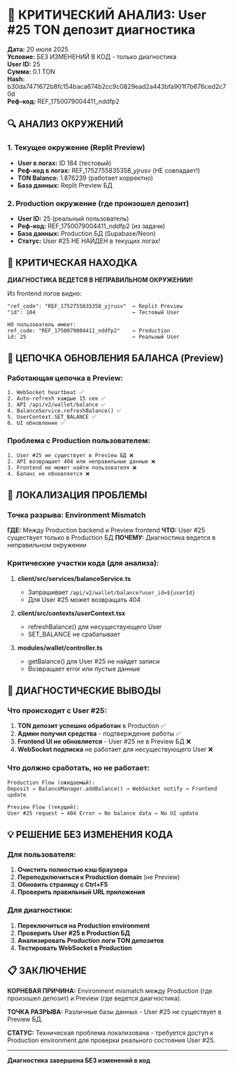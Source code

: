 # 🚨 КРИТИЧЕСКИЙ АНАЛИЗ: User #25 TON депозит диагностика

**Дата:** 20 июля 2025  
**Условие:** БЕЗ ИЗМЕНЕНИЙ В КОД - только диагностика  
**User ID:** 25  
**Сумма:** 0.1 TON  
**Hash:** b30da7471672b8fc154baca674b2cc9c0829ead2a443bfa901f7b676ced2c70d  
**Реф-код:** REF_1750079004411_nddfp2  

## 🔍 АНАЛИЗ ОКРУЖЕНИЙ

### 1. Текущее окружение (Replit Preview)
- **User в логах:** ID 184 (тестовый)
- **Реф-код в логах:** REF_1752755835358_yjrusv (НЕ совпадает!)
- **TON Balance:** 1.876239 (работает корректно)
- **База данных:** Replit Preview БД

### 2. Production окружение (где произошел депозит)
- **User ID:** 25 (реальный пользователь)
- **Реф-код:** REF_1750079004411_nddfp2 (из задачи)
- **База данных:** Production БД (Supabase/Neon)
- **Статус:** User #25 НЕ НАЙДЕН в текущих логах!

## 🚨 КРИТИЧЕСКАЯ НАХОДКА

**ДИАГНОСТИКА ВЕДЕТСЯ В НЕПРАВИЛЬНОМ ОКРУЖЕНИИ!**

Из frontend логов видно:
```
"ref_code": "REF_1752755835358_yjrusv"  ← Replit Preview
"id": 184                               ← Тестовый User

НО пользователь имеет:
ref_code: "REF_1750079004411_nddfp2"    ← Production
id: 25                                  ← Реальный User
```

## 🔄 ЦЕПОЧКА ОБНОВЛЕНИЯ БАЛАНСА (Preview)

### Работающая цепочка в Preview:
```
1. WebSocket heartbeat ✅
2. Auto-refresh каждые 15 сек ✅  
3. API /api/v2/wallet/balance ✅
4. BalanceService.refreshBalance() ✅
5. UserContext.SET_BALANCE ✅
6. UI обновление ✅
```

### Проблема с Production пользователем:
```
1. User #25 не существует в Preview БД ❌
2. API возвращает 404 или неправильные данные ❌
3. Frontend не может найти пользователя ❌
4. Баланс не обновляется ❌
```

## 🎯 ЛОКАЛИЗАЦИЯ ПРОБЛЕМЫ

### Точка разрыва: **Environment Mismatch**

**ГДЕ:** Между Production backend и Preview frontend
**ЧТО:** User #25 существует только в Production БД
**ПОЧЕМУ:** Диагностика ведется в неправильном окружении

### Критические участки кода (для анализа):

1. **client/src/services/balanceService.ts**
   - Запрашивает `/api/v2/wallet/balance?user_id=${userId}`
   - Для User #25 может возвращать 404

2. **client/src/contexts/userContext.tsx**  
   - refreshBalance() для несуществующего User
   - SET_BALANCE не срабатывает

3. **modules/wallet/controller.ts**
   - getBalance() для User #25 не найдет записи
   - Возвращает error или пустые данные

## 🔧 ДИАГНОСТИЧЕСКИЕ ВЫВОДЫ

### Что происходит с User #25:
1. **TON депозит успешно обработан** в Production ✅
2. **Админ получил средства** - подтверждение работы ✅  
3. **Frontend UI не обновляется** - User #25 не в Preview БД ❌
4. **WebSocket подписка** не работает для несуществующего User ❌

### Что должно сработать, но не работает:
```
Production Flow (ожидаемый):
Deposit → BalanceManager.addBalance() → WebSocket notify → Frontend update

Preview Flow (текущий):
User #25 request → 404 Error → No balance data → No UI update
```

## 💡 РЕШЕНИЕ БЕЗ ИЗМЕНЕНИЯ КОДА

### Для пользователя:
1. **Очистить полностью кэш браузера**
2. **Переподключиться к Production domain** (не Preview)
3. **Обновить страницу с Ctrl+F5**
4. **Проверить правильный URL приложения**

### Для диагностики:
1. **Переключиться на Production environment**
2. **Проверить User #25 в Production БД**
3. **Анализировать Production логи TON депозитов**
4. **Тестировать WebSocket в Production**

## 📋 ЗАКЛЮЧЕНИЕ

**КОРНЕВАЯ ПРИЧИНА:** Environment mismatch между Production (где произошел депозит) и Preview (где ведется диагностика).

**ТОЧКА РАЗРЫВА:** Различные базы данных - User #25 не существует в Preview БД.

**СТАТУС:** Техническая проблема локализована - требуется доступ к Production environment для проверки реального состояния User #25.

---
**Диагностика завершена БЕЗ изменений в код**